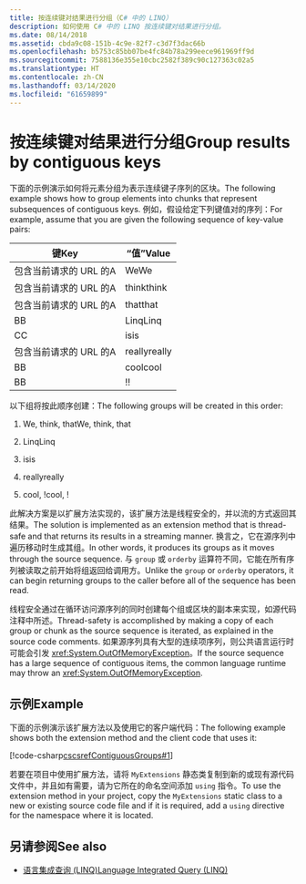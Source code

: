 ```yaml
---
title: 按连续键对结果进行分组（C# 中的 LINQ）
description: 如何使用 C# 中的 LINQ 按连续键对结果进行分组。
ms.date: 08/14/2018
ms.assetid: cbda9c08-151b-4c9e-82f7-c3d7f3dac66b
ms.openlocfilehash: b5753c85bb07be4fc84b78a299eece961969ff9d
ms.sourcegitcommit: 7588136e355e10cbc2582f389c90c127363c02a5
ms.translationtype: HT
ms.contentlocale: zh-CN
ms.lasthandoff: 03/14/2020
ms.locfileid: "61659899"
---
```

# <a name="group-results-by-contiguous-keys"></a><span data-ttu-id="8a932-103">按连续键对结果进行分组</span><span class="sxs-lookup"><span data-stu-id="8a932-103">Group results by contiguous keys</span></span>

<span data-ttu-id="8a932-104">下面的示例演示如何将元素分组为表示连续键子序列的区块。</span><span class="sxs-lookup"><span data-stu-id="8a932-104">The following example shows how to group elements into chunks that represent subsequences of contiguous keys.</span></span> <span data-ttu-id="8a932-105">例如，假设给定下列键值对的序列：</span><span class="sxs-lookup"><span data-stu-id="8a932-105">For example, assume that you are given the following sequence of key-value pairs:</span></span>

|<span data-ttu-id="8a932-106">键</span><span class="sxs-lookup"><span data-stu-id="8a932-106">Key</span></span>|<span data-ttu-id="8a932-107">“值”</span><span class="sxs-lookup"><span data-stu-id="8a932-107">Value</span></span>|
|---------|-----------|
|<span data-ttu-id="8a932-108">包含当前请求的 URL 的</span><span class="sxs-lookup"><span data-stu-id="8a932-108">A</span></span>|<span data-ttu-id="8a932-109">We</span><span class="sxs-lookup"><span data-stu-id="8a932-109">We</span></span>|
|<span data-ttu-id="8a932-110">包含当前请求的 URL 的</span><span class="sxs-lookup"><span data-stu-id="8a932-110">A</span></span>|<span data-ttu-id="8a932-111">think</span><span class="sxs-lookup"><span data-stu-id="8a932-111">think</span></span>|
|<span data-ttu-id="8a932-112">包含当前请求的 URL 的</span><span class="sxs-lookup"><span data-stu-id="8a932-112">A</span></span>|<span data-ttu-id="8a932-113">that</span><span class="sxs-lookup"><span data-stu-id="8a932-113">that</span></span>|
|<span data-ttu-id="8a932-114">B</span><span class="sxs-lookup"><span data-stu-id="8a932-114">B</span></span>|<span data-ttu-id="8a932-115">Linq</span><span class="sxs-lookup"><span data-stu-id="8a932-115">Linq</span></span>|
|<span data-ttu-id="8a932-116">C</span><span class="sxs-lookup"><span data-stu-id="8a932-116">C</span></span>|<span data-ttu-id="8a932-117">is</span><span class="sxs-lookup"><span data-stu-id="8a932-117">is</span></span>|
|<span data-ttu-id="8a932-118">包含当前请求的 URL 的</span><span class="sxs-lookup"><span data-stu-id="8a932-118">A</span></span>|<span data-ttu-id="8a932-119">really</span><span class="sxs-lookup"><span data-stu-id="8a932-119">really</span></span>|
|<span data-ttu-id="8a932-120">B</span><span class="sxs-lookup"><span data-stu-id="8a932-120">B</span></span>|<span data-ttu-id="8a932-121">cool</span><span class="sxs-lookup"><span data-stu-id="8a932-121">cool</span></span>|
|<span data-ttu-id="8a932-122">B</span><span class="sxs-lookup"><span data-stu-id="8a932-122">B</span></span>|<span data-ttu-id="8a932-123">!</span><span class="sxs-lookup"><span data-stu-id="8a932-123">!</span></span>|

<span data-ttu-id="8a932-124">以下组将按此顺序创建：</span><span class="sxs-lookup"><span data-stu-id="8a932-124">The following groups will be created in this order:</span></span>

1. <span data-ttu-id="8a932-125">We, think, that</span><span class="sxs-lookup"><span data-stu-id="8a932-125">We, think, that</span></span>

2. <span data-ttu-id="8a932-126">Linq</span><span class="sxs-lookup"><span data-stu-id="8a932-126">Linq</span></span>

3. <span data-ttu-id="8a932-127">is</span><span class="sxs-lookup"><span data-stu-id="8a932-127">is</span></span>

4. <span data-ttu-id="8a932-128">really</span><span class="sxs-lookup"><span data-stu-id="8a932-128">really</span></span>

5. <span data-ttu-id="8a932-129">cool, !</span><span class="sxs-lookup"><span data-stu-id="8a932-129">cool, !</span></span>

<span data-ttu-id="8a932-130">此解决方案是以扩展方法实现的，该扩展方法是线程安全的，并以流的方式返回其结果。</span><span class="sxs-lookup"><span data-stu-id="8a932-130">The solution is implemented as an extension method that is thread-safe and that returns its results in a streaming manner.</span></span> <span data-ttu-id="8a932-131">换言之，它在源序列中遍历移动时生成其组。</span><span class="sxs-lookup"><span data-stu-id="8a932-131">In other words, it produces its groups as it moves through the source sequence.</span></span> <span data-ttu-id="8a932-132">与 `group` 或 `orderby` 运算符不同，它能在所有序列被读取之前开始将组返回给调用方。</span><span class="sxs-lookup"><span data-stu-id="8a932-132">Unlike the `group` or `orderby` operators, it can begin returning groups to the caller before all of the sequence has been read.</span></span>

<span data-ttu-id="8a932-133">线程安全通过在循环访问源序列的同时创建每个组或区块的副本来实现，如源代码注释中所述。</span><span class="sxs-lookup"><span data-stu-id="8a932-133">Thread-safety is accomplished by making a copy of each group or chunk as the source sequence is iterated, as explained in the source code comments.</span></span> <span data-ttu-id="8a932-134">如果源序列具有大型的连续项序列，则公共语言运行时可能会引发 <xref:System.OutOfMemoryException>。</span><span class="sxs-lookup"><span data-stu-id="8a932-134">If the source sequence has a large sequence of contiguous items, the common language runtime may throw an <xref:System.OutOfMemoryException>.</span></span>

## <a name="example"></a><span data-ttu-id="8a932-135">示例</span><span class="sxs-lookup"><span data-stu-id="8a932-135">Example</span></span>

<span data-ttu-id="8a932-136">下面的示例演示该扩展方法以及使用它的客户端代码：</span><span class="sxs-lookup"><span data-stu-id="8a932-136">The following example shows both the extension method and the client code that uses it:</span></span>

[!code-csharp[cscsrefContiguousGroups#1](~/samples/snippets/csharp/concepts/linq/how-to-group-results-by-contiguous-keys_1.cs)]

<span data-ttu-id="8a932-137">若要在项目中使用扩展方法，请将 `MyExtensions` 静态类复制到新的或现有源代码文件中，并且如有需要，请为它所在的命名空间添加 `using` 指令。</span><span class="sxs-lookup"><span data-stu-id="8a932-137">To use the extension method in your project, copy the `MyExtensions` static class to a new or existing source code file and if it is required, add a `using` directive for the namespace where it is located.</span></span>

## <a name="see-also"></a><span data-ttu-id="8a932-138">另请参阅</span><span class="sxs-lookup"><span data-stu-id="8a932-138">See also</span></span>

- [<span data-ttu-id="8a932-139">语言集成查询 (LINQ)</span><span class="sxs-lookup"><span data-stu-id="8a932-139">Language Integrated Query (LINQ)</span></span>](index.md)
